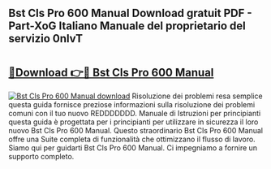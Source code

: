 ## Bst Cls Pro 600 Manual Download gratuit PDF - Part-XoG Italiano Manuale del proprietario del servizio 0nIvT

# <h2><a href="http://dfewcp.blite.top/?on=Bst+Cls+Pro+600+Manual">🔗Download 👉🔴 Bst Cls Pro 600 Manual</a></h2>

[![Bst Cls Pro 600 Manual download](https://i.imgur.com/lujVjoI.png)](http://dfewcp.blite.top/?on=Bst+Cls+Pro+600+Manual)
Risoluzione dei problemi resa semplice questa guida fornisce preziose informazioni sulla risoluzione dei problemi comuni con il tuo nuovo REDDDDDDD. Manuale di Istruzioni per principianti questa guida è progettata per i principianti per utilizzare in sicurezza il loro nuovo Bst Cls Pro 600 Manual. Questo straordinario Bst Cls Pro 600 Manual offre una Suite completa di funzionalità che ottimizzano il flusso di lavoro. Siamo qui per guidarti Bst Cls Pro 600 Manual. Ci impegniamo a fornire un supporto completo.
